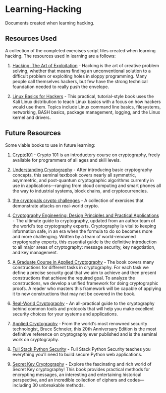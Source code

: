 # Learning-Hacking

Documents created when learning hacking.

## Resources Used

A collection of the completed exercises script files created when learning hacking. The resources used in learning are a follows:

1. [Hacking: The Art of Exploitation](https://nostarch.com/hacking2.htm) - Hacking is the art of creative problem solving, whether that means finding an unconventional solution to a difficult problem or exploiting holes in sloppy programming. Many people call themselves hackers, but few have the strong technical foundation needed to really push the envelope.

2. [Linux Basics for Hackers](https://nostarch.com/linuxbasicsforhackers) - This practical, tutorial-style book uses the Kali Linux distribution to teach Linux basics with a focus on how hackers would use them. Topics include Linux command line basics, filesystems, networking, BASH basics, package management, logging, and the Linux kernel and drivers.

## Future Resources

Some viable books to use in future learning:

1. [Crypto101](https://www.crypto101.io/) - Crypto 101 is an introductory course on cryptography, freely available for programmers of all ages and skill levels.

2. [Understanding Cryptography](https://link.springer.com/book/10.1007/978-3-662-69007-9) - After introducing basic cryptography concepts, this seminal textbook covers nearly all symmetric, asymmetric, and post-quantum cryptographic algorithms currently in use in applications—ranging from cloud computing and smart phones all the way to industrial systems, block chains, and cryptocurrencies.

3. [the cryptopals crypto challenges](https://www.cryptopals.com/) - A collection of exercises that demonstrate attacks on real-world crypto. 

4. [Cryptography Engineering: Design Principles and Practical Applications](https://www.schneier.com/books/cryptography-engineering) - The ultimate guide to cryptography, updated from an author team of the world's top cryptography experts. Cryptography is vital to keeping information safe, in an era when the formula to do so becomes more and more challenging. Written by a team of world-renowned cryptography experts, this essential guide is the definitive introduction to all major areas of cryptography: message security, key negotiation, and key management.

5. [A Graduate Course in Applied Cryptography](https://toc.cryptobook.us/) - The book covers many constructions for different tasks in cryptography. For each task we define a precise security goal that we aim to achieve and then present constructions that achieve the required goal. To analyze the constructions, we develop a unified framework for doing cryptographic proofs. A reader who masters this framework will be capable of applying it to new constructions that may not be covered in the book.

6. [Real-World Cryptography](https://www.manning.com/books/real-world-cryptography) - An all-practical guide to the cryptography behind common tools and protocols that will help you make excellent security choices for your systems and applications.

7. [Applied Cryptography](https://www.schneier.com/books/applied-cryptography/) - From the world's most renowned security technologist, Bruce Schneier, this 20th Anniversary Edition is the most definitive reference on cryptography ever published and is the seminal work on cryptography.

8. [Full Stack Python Security](https://www.manning.com/books/full-stack-python-security) - Full Stack Python Security teaches you everything you’ll need to build secure Python web applications. 

9. [Secret Key Cryptography]() - Explore the fascinating and rich world of Secret Key cryptography! This book provides practical methods for encrypting messages, an interesting and entertaining historical perspective, and an incredible collection of ciphers and codes—including 30 unbreakable methods.
